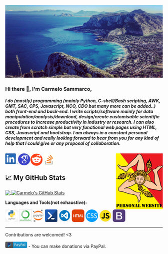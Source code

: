 ![Hello 👋🏻](https://github.com/carmelosammarco/carmelosammarco/blob/master/Assets/ban.jpg)

### Hi there 👋, I'm Carmelo Sammarco,

##### I do (mostly) programming (mainly Python, C-shell/Bash scripting, AWK, GMT, SAC, CPS, Javascript, NCO, CDO but many more can be added..) both front-end and back-end. I write scripts/software mainly for data manipulation/analysis/download, design/create customisable scientific procedures to  increase productivity in industry or research. I can also create from scratch simple but very functional web pages using HTML, CSS, Javascript and bootstrap. I am always in a constant personal development and really looking forward to hear from you for any kind of help that I could give or any proposal of collaboration.

<a href="https://carmelosammarco.com">
  <img align="right" alt="Carmelo Sammarco | Sicilian4ever" width="150px" src="https://github.com/carmelosammarco/carmelosammarco/blob/master/Assets/website.png"/>
</a>

<a href="https://www.linkedin.com/public-profile/settings?trk=d_flagship3_profile_self_view_public_profile">
  <img align="left" alt="Carmelo Sammarco | Linked-in" width="40px" src="https://github.com/carmelosammarco/carmelosammarco/blob/master/Assets/linkedin.png"/>
</a>

<a href="https://scholar.google.com/citations?user=47zLDEcAAAAJ&hl=en">
  <img align="left" alt="Carmelo Sammarco | googlescholar" width="40px" src="https://github.com/carmelosammarco/carmelosammarco/blob/master/Assets/googlescholar.jpg"/>
</a>

<a href="https://https://www.reddit.com/user/CarmeloSammarco">
  <img align="left" alt="Carmelo Sammarco | reddit" width="40px" src="https://github.com/carmelosammarco/carmelosammarco/blob/master/Assets/reddit.png"/>
</a>

<a href="https://stackoverflow.com/users/10477232/carmelo-sammarco?tab=profile">
  <img align="left" alt="Carmelo Sammarco | stackoverflow" width="40px" src="https://github.com/carmelosammarco/carmelosammarco/blob/master/Assets/stack.png"/>
</a>

<br />
<br />

## &#x1f4c8; My GitHub Stats

<a href="https://github.com/carmelosammarco/carmelosammarco">
  <img align="center" src="https://github-readme-stats.vercel.app/api/top-langs/?username=carmelosammarco" />
</a>

<a href="https://github.com/carmelosammarco/carmelosammarco">
  <img align="center" src="https://github-readme-stats.vercel.app/api?username=carmelosammarco&theme=default&show_icons=true&count_private=true" alt="Carmelo's GitHub Stats" />
</a>

**Languages and Tools(not exhaustive):**  

<code><img height="40" src="https://github.com/carmelosammarco/carmelosammarco/blob/master/Assets/python.jpg"></code>
<code><img height="40" src="https://github.com/carmelosammarco/carmelosammarco/blob/master/Assets/Anaconda.png"></code>
<code><img height="40" src="https://github.com/carmelosammarco/carmelosammarco/blob/master/Assets/jup.png"></code>
<code><img height="40" src="https://github.com/carmelosammarco/carmelosammarco/blob/master/Assets/scripting.png"></code>
<code><img height="40" src="https://github.com/carmelosammarco/carmelosammarco/blob/master/Assets/Vscode.png"></code>
<code><img height="40" src="https://github.com/carmelosammarco/carmelosammarco/blob/master/Assets/html.png"></code>
<code><img height="40" src="https://github.com/carmelosammarco/carmelosammarco/blob/master/Assets/css.png"></code>
<code><img height="40" src="https://github.com/carmelosammarco/carmelosammarco/blob/master/Assets/js.jpg"></code>
<code><img height="40" src="https://github.com/carmelosammarco/carmelosammarco/blob/master/Assets/bootstrap.png"></code>

---

Contributions are welcomed! <3

[![paypal.me/carmelosammarco](https://github.com/carmelosammarco/carmelosammarco/blob/master/Assets/paypal.png)](https://paypal.me/carmelosammarco) - You can make donations via PayPal. 
